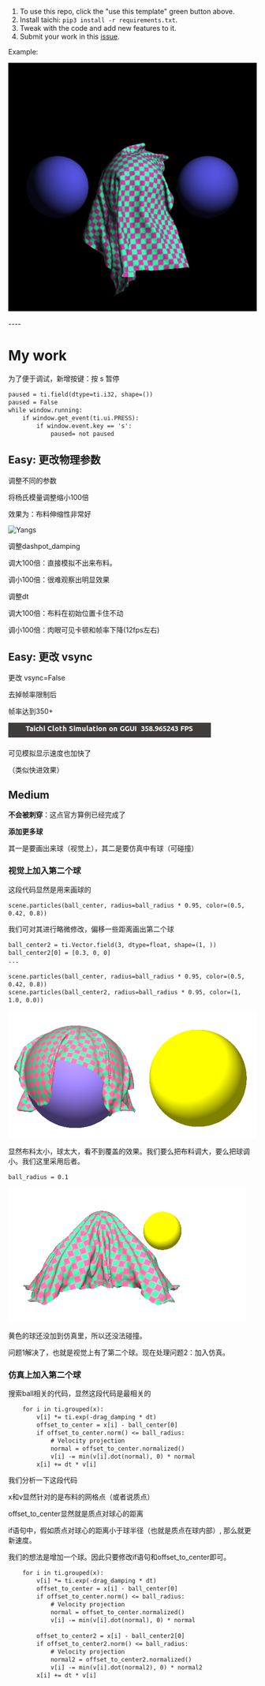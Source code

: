 1. To use this repo, click the "use this template" green button above.
2. Install taichi: `pip3 install -r requirements.txt`.
3. Tweak with the code and add new features to it.
4. Submit your work in this [issue](https://github.com/taichi-dev/cloth-simulation-homework/issues/1).


Example:

<p align="center">
  <img src="./demo.jpg">
</p>
----

# My work

为了便于调试，新增按键：按 s 暂停

```
paused = ti.field(dtype=ti.i32, shape=())
paused = False
while window.running:
    if window.get_event(ti.ui.PRESS):
        if window.event.key == 's':
            paused= not paused
```



##  Easy: 更改物理参数

调整不同的参数

将杨氏模量调整缩小100倍



效果为：布料伸缩性非常好

![Yangs](/home/cl/codes/cloth-simulation-homework/Yangs-3200.jpg)



调整dashpot_damping

调大100倍：直接模拟不出来布料。

调小100倍：很难观察出明显效果



调整dt

调大100倍：布料在初始位置卡住不动

调小100倍：肉眼可见卡顿和帧率下降(12fps左右)



## Easy: 更改 vsync

更改 vsync=False

去掉帧率限制后

帧率达到350+

![vsync](./vsync.png)

可见模拟显示速度也加快了

（类似快进效果）



## Medium

**不会被刺穿**：这点官方算例已经完成了

**添加更多球**



其一是要画出来球（视觉上），其二是要仿真中有球（可碰撞）



### 视觉上加入第二个球

这段代码显然是用来画球的

```
scene.particles(ball_center, radius=ball_radius * 0.95, color=(0.5, 0.42, 0.8))
```

我们可对其进行略微修改，偏移一些距离画出第二个球

```
ball_center2 = ti.Vector.field(3, dtype=float, shape=(1, ))
ball_center2[0] = [0.3, 0, 0]
...

scene.particles(ball_center, radius=ball_radius * 0.95, color=(0.5, 0.42, 0.8))
scene.particles(ball_center2, radius=ball_radius * 0.95, color=(1, 1.0, 0.0))
```



![add](./add-ball.png)

显然布料太小，球太大，看不到覆盖的效果。我们要么把布料调大，要么把球调小。我们这里采用后者。

```
ball_radius = 0.1
```



![small-ball](./small-ball.png)

黄色的球还没加到仿真里，所以还没法碰撞。



问题1解决了，也就是视觉上有了第二个球。现在处理问题2：加入仿真。



### 仿真上加入第二个球

搜索ball相关的代码，显然这段代码是最相关的

```
    for i in ti.grouped(x):
        v[i] *= ti.exp(-drag_damping * dt)
        offset_to_center = x[i] - ball_center[0]
        if offset_to_center.norm() <= ball_radius:
            # Velocity projection
            normal = offset_to_center.normalized()
            v[i] -= min(v[i].dot(normal), 0) * normal
        x[i] += dt * v[i]
```

我们分析一下这段代码

x和v显然针对的是布料的网格点（或者说质点）

offset_to_center显然就是质点对球心的距离

if语句中，假如质点对球心的距离小于球半径（也就是质点在球内部）, 那么就更新速度。

我们的想法是增加一个球。因此只要修改if语句和offset_to_center即可。

```
    for i in ti.grouped(x):
        v[i] *= ti.exp(-drag_damping * dt)
        offset_to_center = x[i] - ball_center[0]
        if offset_to_center.norm() <= ball_radius:
            # Velocity projection
            normal = offset_to_center.normalized()
            v[i] -= min(v[i].dot(normal), 0) * normal

        offset_to_center2 = x[i] - ball_center2[0]
        if offset_to_center2.norm() <= ball_radius:
            # Velocity projection
            normal2 = offset_to_center2.normalized()
            v[i] -= min(v[i].dot(normal2), 0) * normal2        
        x[i] += dt * v[i]
```









